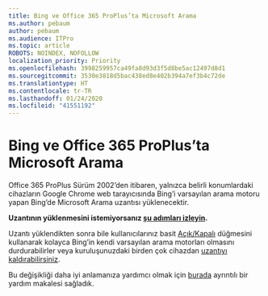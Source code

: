 ```yaml
---
title: Bing ve Office 365 ProPlus’ta Microsoft Arama
ms.author: pebaum
author: pebaum
ms.audience: ITPro
ms.topic: article
ROBOTS: NOINDEX, NOFOLLOW
localization_priority: Priority
ms.openlocfilehash: 3998259957ca49fa8d93d3f5d8be5ac12497d8d1
ms.sourcegitcommit: 3530e3818d5bac438ed8e402b394a7ef3b4c72de
ms.translationtype: HT
ms.contentlocale: tr-TR
ms.lasthandoff: 01/24/2020
ms.locfileid: "41551192"
---
```

# <a name="microsoft-search-in-bing-and-office-365-proplus"></a>Bing ve Office 365 ProPlus’ta Microsoft Arama

Office 365 ProPlus Sürüm 2002’den itibaren, yalnızca belirli konumlardaki cihazların Google Chrome web tarayıcısında Bing’i varsayılan arama motoru yapan Bing’de Microsoft Arama uzantısı yüklenecektir.

**Uzantının yüklenmesini istemiyorsanız [şu adımları izleyin](https://docs.microsoft.com/deployoffice/microsoft-search-bing#how-to-exclude-the-extension-for-microsoft-search-in-bing-from-being-installed).**

Uzantı yüklendikten sonra bile kullanıcılarınız basit [Açık/Kapalı](https://docs.microsoft.com/deployoffice/microsoft-search-bing#change-whether-bing-is-the-default-search-engine-for-google-chrome) düğmesini kullanarak kolayca Bing’in kendi varsayılan arama motorları olmasını durdurabilirler veya kuruluşunuzdaki birden çok cihazdan [uzantıyı kaldırabilirsiniz](https://docs.microsoft.com/deployoffice/microsoft-search-bing#how-to-remove-the-extension-after-its-been-installed).

Bu değişikliği daha iyi anlamanıza yardımcı olmak için [burada](https://docs.microsoft.com/deployoffice/microsoft-search-bing) ayrıntılı bir yardım makalesi sağladık.